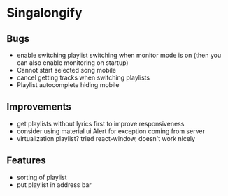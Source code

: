 ﻿# Singalongify

## Bugs

- enable switching playlist switching when monitor mode is on (then you can also enable monitoring on startup)
- Cannot start selected song mobile
- cancel getting tracks when switching playlists
- Playlist autocomplete hiding mobile

## Improvements

- get playlists without lyrics first to improve responsiveness
- consider using material ui Alert for exception coming from server
- virtualization playlist? tried react-window, doesn't work nicely

## Features

- sorting of playlist
- put playlist in address bar

